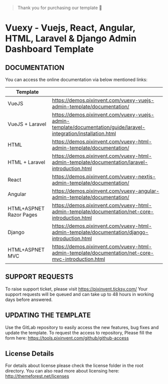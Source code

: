 > Thank you for purchasing our template 🥂

# Vuexy - Vuejs, React, Angular, HTML, Laravel & Django Admin Dashboard Template

## DOCUMENTATION

You can access the online documentation via below mentioned links:

| Template                 |                                                                                                                 |
| -------------------------| --------------------------------------------------------------------------------------------------------------- |
| VueJS                    | https://demos.pixinvent.com/vuexy-vuejs-admin-template/documentation/                                           |
| VueJS + Laravel          | https://demos.pixinvent.com/vuexy-vuejs-admin-template/documentation/guide/laravel-integration/installation.html|
| HTML                     | https://demos.pixinvent.com/vuexy-html-admin-template/documentation/                                            |
| HTML + Laravel           | https://demos.pixinvent.com/vuexy-html-admin-template/documentation/laravel-introduction.html                   |
| React                    | https://demos.pixinvent.com/vuexy-nextjs-admin-template/documentation/                                          |
| Angular                  | https://demos.pixinvent.com/vuexy-angular-admin-template/documentation/                                         |
| HTML+ASPNET Razor Pages  | https://demos.pixinvent.com/vuexy-html-admin-template/documentation/net-core-introduction.html                  |
| Django                   | https://demos.pixinvent.com/vuexy-html-admin-template/documentation/django-introduction.html                    |
| HTML+ASPNET MVC          | https://demos.pixinvent.com/vuexy-html-admin-template/documentation/net-core-mvc-introduction.html              |

## SUPPORT REQUESTS

To raise support ticket, please visit https://pixinvent.ticksy.com/
Your support requests will be queued and can take up to 48 hours in working days before answered.

## UPDATING THE TEMPLATE

Use the GitLab repository to easily access the new features, bug fixes and update the template.
To request the access to repository, Please fill the form here: https://tools.pixinvent.com/github/github-access

## License Details

For details about license please check the license folder in the root directory. You can also read more about licensing here: http://themeforest.net/licenses